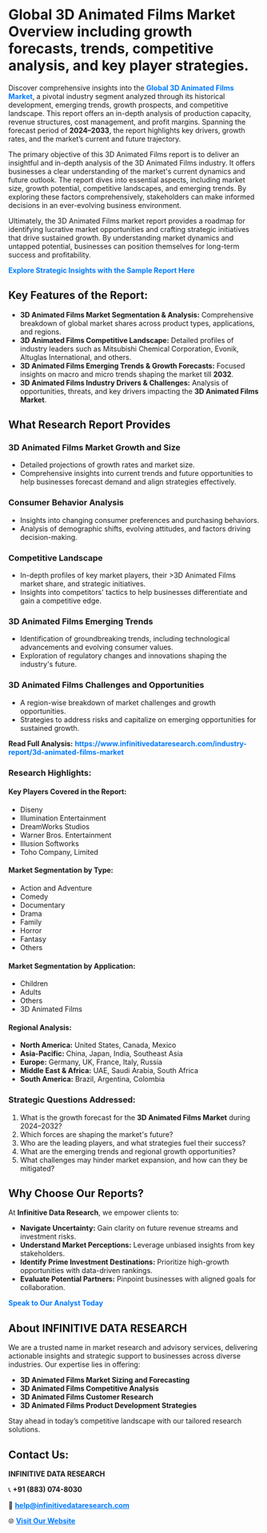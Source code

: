 <h1>Global 3D Animated Films Market Overview including growth forecasts, trends, competitive analysis, and key player strategies.</h1>
<p>
Discover comprehensive insights into the 
<a href="https://www.infinitivedataresearch.com/industry-report/3d-animated-films-market" rel="dofollow" style="color: #007BFF; text-decoration: none;"><strong>Global 3D Animated Films Market</strong></a>, a pivotal industry segment analyzed through its historical development, emerging trends, growth prospects, and competitive landscape. This report offers an in-depth analysis of production capacity, revenue structures, cost management, and profit margins. Spanning the forecast period of <strong>2024–2033</strong>, the report highlights key drivers, growth rates, and the market’s current and future trajectory.
</p>
<p>
The primary objective of this 3D Animated Films report is to deliver an insightful and in-depth analysis of the 3D Animated Films industry. It offers businesses a clear understanding of the market's current dynamics and future outlook. The report dives into essential aspects, including market size, growth potential, competitive landscapes, and emerging trends. By exploring these factors comprehensively, stakeholders can make informed decisions in an ever-evolving business environment.
</p>
<p>
Ultimately, the 3D Animated Films market report provides a roadmap for identifying lucrative market opportunities and crafting strategic initiatives that drive sustained growth. By understanding market dynamics and untapped potential, businesses can position themselves for long-term success and profitability.
</p>
<p>
<a href="https://www.infinitivedataresearch.com/request-sample/reportId=107365" style="color: #007BFF; text-decoration: none;"><strong>Explore Strategic Insights with the Sample Report Here</strong></a>
</p>

<h2>Key Features of the Report:</h2>
<ul>
<li><strong>3D Animated Films Market Segmentation & Analysis:</strong> Comprehensive breakdown of global market shares across product types, applications, and regions.</li>
<li><strong>3D Animated Films Competitive Landscape:</strong> Detailed profiles of industry leaders such as Mitsubishi Chemical Corporation, Evonik, Altuglas International, and others.</li>
<li><strong>3D Animated Films Emerging Trends & Growth Forecasts:</strong> Focused insights on macro and micro trends shaping the market till <strong>2032</strong>.</li>
<li><strong>3D Animated Films Industry Drivers & Challenges:</strong> Analysis of opportunities, threats, and key drivers impacting the <strong>3D Animated Films Market</strong>.</li>
</ul>

<h2>What Research Report Provides</h2>
<h3>3D Animated Films Market Growth and Size</h3>
<ul>
<li>Detailed projections of growth rates and market size.</li>
<li>Comprehensive insights into current trends and future opportunities to help businesses forecast demand and align strategies effectively.</li>
</ul>

<h3>Consumer Behavior Analysis</h3>
<ul>
<li>Insights into changing consumer preferences and purchasing behaviors.</li>
<li>Analysis of demographic shifts, evolving attitudes, and factors driving decision-making.</li>
</ul>

<h3>Competitive Landscape</h3>
<ul>
<li>In-depth profiles of key market players, their >3D Animated Films market share, and strategic initiatives.</li>
<li>Insights into competitors' tactics to help businesses differentiate and gain a competitive edge.</li>
</ul>

<h3>3D Animated Films Emerging Trends</h3>
<ul>
<li>Identification of groundbreaking trends, including technological advancements and evolving consumer values.</li>
<li>Exploration of regulatory changes and innovations shaping the industry's future.</li>
</ul>

<h3>3D Animated Films Challenges and Opportunities</h3>
<ul>
<li>A region-wise breakdown of market challenges and growth opportunities.</li>
<li>Strategies to address risks and capitalize on emerging opportunities for sustained growth.</li>
</ul>
<p><strong>Read Full Analysis:</strong> <a href="https://www.infinitivedataresearch.com/industry-report/3d-animated-films-market" rel="dofollow" style="color: #007BFF; text-decoration: none;"><strong>https://www.infinitivedataresearch.com/industry-report/3d-animated-films-market</strong></a></p>
<h3>Research Highlights:</h3>
<h4>Key Players Covered in the Report:</h4>
<ul><li>Diseny</li><li>Illumination Entertainment</li><li>DreamWorks Studios</li><li>Warner Bros. Entertainment</li><li>Illusion Softworks</li><li>Toho Company, Limited</li></ul>
<h4>Market Segmentation by Type:</h4>
<ul><li>Action and Adventure</li><li>Comedy</li><li>Documentary</li><li>Drama</li><li>Family</li><li>Horror</li><li>Fantasy</li><li>Others</li></ul>
<h4>Market Segmentation by Application:</h4>
<ul><li>Children</li><li>Adults</li><li>Others</li><li>3D Animated Films</li></ul>

<h4>Regional Analysis:</h4>
<ul>
<li><strong>North America:</strong> United States, Canada, Mexico</li>
<li><strong>Asia-Pacific:</strong> China, Japan, India, Southeast Asia</li>
<li><strong>Europe:</strong> Germany, UK, France, Italy, Russia</li>
<li><strong>Middle East & Africa:</strong> UAE, Saudi Arabia, South Africa</li>
<li><strong>South America:</strong> Brazil, Argentina, Colombia</li>
</ul>

<h3>Strategic Questions Addressed:</h3>
<ol>
<li>What is the growth forecast for the <strong>3D Animated Films Market</strong> during 2024–2032?</li>
<li>Which forces are shaping the market's future?</li>
<li>Who are the leading players, and what strategies fuel their success?</li>
<li>What are the emerging trends and regional growth opportunities?</li>
<li>What challenges may hinder market expansion, and how can they be mitigated?</li>
</ol>

<h2>Why Choose Our Reports?</h2>
<p>At <strong>Infinitive Data Research</strong>, we empower clients to:</p>
<ul>
<li><strong>Navigate Uncertainty:</strong> Gain clarity on future revenue streams and investment risks.</li>
<li><strong>Understand Market Perceptions:</strong> Leverage unbiased insights from key stakeholders.</li>
<li><strong>Identify Prime Investment Destinations:</strong> Prioritize high-growth opportunities with data-driven rankings.</li>
<li><strong>Evaluate Potential Partners:</strong> Pinpoint businesses with aligned goals for collaboration.</li>
</ul>
<p><a href="https://www.infinitivedataresearch.com/industry-report/3d-animated-films-market" rel="dofollow" style="color: #007BFF; text-decoration: none;"><strong>Speak to Our Analyst Today</strong></a></p>

<h2>About INFINITIVE DATA RESEARCH</h2>
<p>We are a trusted name in market research and advisory services, delivering actionable insights and strategic support to businesses across diverse industries. Our expertise lies in offering:</p>
<ul>
<li><strong>3D Animated Films Market Sizing and Forecasting</strong></li>
<li><strong>3D Animated Films Competitive Analysis</strong></li>
<li><strong>3D Animated Films Customer Research</strong></li>
<li><strong>3D Animated Films Product Development Strategies</strong></li>
</ul>
<p>Stay ahead in today’s competitive landscape with our tailored research solutions.</p>

<h2>Contact Us:</h2>
<p><strong>INFINITIVE DATA RESEARCH</strong></p>
<p>📞 <strong>+91 (883) 074-8030</strong></p>
<p>📧 <strong><a href="mailto:help@infinitivedataresearch.com" style="color: #007BFF;">help@infinitivedataresearch.com</a></strong></p>
<p>🌐 <strong><a href="https://www.infinitivedataresearch.com" rel="dofollow" style="color: #007BFF;">Visit Our Website</a></strong></p>